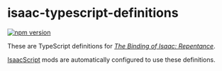 # isaac-typescript-definitions

[![npm version](https://img.shields.io/npm/v/isaac-typescript-definitions.svg)](https://www.npmjs.com/package/isaac-typescript-definitions)

These are TypeScript definitions for [_The Binding of Isaac: Repentance_](https://store.steampowered.com/app/1426300/The_Binding_of_Isaac_Repentance/).

[IsaacScript](https://isaacscript.github.io/) mods are automatically configured to use these definitions.
